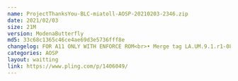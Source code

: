 ```yaml
---
name: ProjectThanksYou-BLC-miatoll-AOSP-20210203-2346.zip
date: 2021/02/03
size: 21M
version: ModenaButterfly
md5: 33c68c1365c46ce4ae69d3e5736fff8e
changelog: FOR A11 ONLY WITH ENFORCE ROM<br>• Merge tag LA.UM.9.1.r1-08300-SMxxx0.0<br>• Add schedutil tunables<br>• Enable Devfreq Boost & set an efficient DDR bandwidth<br>• Enable LLVM's ShadowCallStack and map virtually<br>• Enable kernel Control Flow Integrity<br>• Use Queued Spinlocks<br>• Another improvement
categories: AOSP
layout: waitting
link: https://www.pling.com/p/1406049/
---
```

